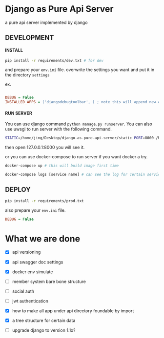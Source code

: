 # Django as Pure Api Server

a pure api server implemented by django


## DEVELOPMENT

#### INSTALL

```sh
pip install -r requirements/dev.txt # for dev 

```

and prepare your `env.ini` file. overwrite the settings you want and put it in the directory `settings`

ex.

```ini

DEBUG = False
INSTALLED_APPS = ('djangodebugtoolbar', ) ; note this will append new app in INSTALLED_APP

```

#### RUN SERVER

You can use django command `python manage.py runserver`. You can also use uwsgi to run server with the following command.

```sh
STATIC=/home/jing/Desktop/django-as-pure-api-server/static PORT=8000 /home/jing/miniconda2/envs/sun/bin/uwsgi --ini core/wsgi/uwsgi.ini
```

then open 127.0.0.1:8000 you will see it.

or you can use docker-compose to run server if you want docker a try.

```sh
docker-compose up # this will build image first time

docker-compose logs [service name] # can see the log for certain service
```


## DEPLOY


```sh
pip install -r requirements/prod.txt
```

also prepare your `env.ini` file.

```ini
DEBUG = False
```


# What we are done

 - [x] api versioning
 - [x] api swagger doc settings
 - [x] docker env simulate
 - [ ] member system bare bone structure
 - [ ] social auth
 - [ ] jwt authentication
 - [x] how to make all app under api directory foundable by import
 - [x] a tree structure for certain data
 - [ ] upgrade django to version 1.1x?
 
